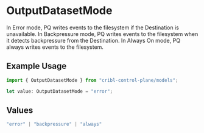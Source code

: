 # OutputDatasetMode

In Error mode, PQ writes events to the filesystem if the Destination is unavailable. In Backpressure mode, PQ writes events to the filesystem when it detects backpressure from the Destination. In Always On mode, PQ always writes events to the filesystem.

## Example Usage

```typescript
import { OutputDatasetMode } from "cribl-control-plane/models";

let value: OutputDatasetMode = "error";
```

## Values

```typescript
"error" | "backpressure" | "always"
```